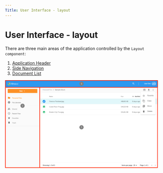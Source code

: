 ```yaml
---
Title: User Interface - layout
---
```


# User Interface - layout

There are three main areas of the application controlled by the `Layout component`:

1. [Application Header](/features/header)
2. [Side Navigation](/features/side-navigation)
3. [Document List](/features/document-list-layout)

![Features](../images/features-01.png)
